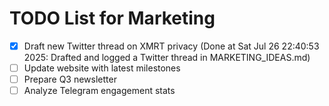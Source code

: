 # TODO List for Marketing

- [x] Draft new Twitter thread on XMRT privacy  (Done at Sat Jul 26 22:40:53 2025: Drafted and logged a Twitter thread in MARKETING_IDEAS.md)
- [ ] Update website with latest milestones
- [ ] Prepare Q3 newsletter
- [ ] Analyze Telegram engagement stats